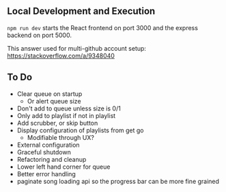## Local Development and Execution
`npm run dev` starts the React frontend on port 3000 and the express backend on port 5000.

This answer used for multi-github account setup: https://stackoverflow.com/a/9348040

## To Do
- Clear queue on startup
  - Or alert queue size
- Don't add to queue unless size is 0/1
- Only add to playlist if not in playlist
- Add scrubber, or skip button
- Display configuration of playlists from get go
  - Modifiable through UX?
- External configuration
- Graceful shutdown
- Refactoring and cleanup
- Lower left hand corner for queue
- Better error handling
- paginate song loading api so the progress bar can be more fine grained